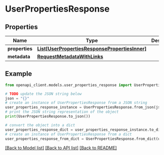 # UserPropertiesResponse


## Properties

Name | Type | Description | Notes
------------ | ------------- | ------------- | -------------
**properties** | [**List[UserPropertiesResponsePropertiesInner]**](UserPropertiesResponsePropertiesInner.md) |  | 
**metadata** | [**RequestMetadataWithLinks**](RequestMetadataWithLinks.md) |  | 

## Example

```python
from openapi_client.models.user_properties_response import UserPropertiesResponse

# TODO update the JSON string below
json = "{}"
# create an instance of UserPropertiesResponse from a JSON string
user_properties_response_instance = UserPropertiesResponse.from_json(json)
# print the JSON string representation of the object
print(UserPropertiesResponse.to_json())

# convert the object into a dict
user_properties_response_dict = user_properties_response_instance.to_dict()
# create an instance of UserPropertiesResponse from a dict
user_properties_response_from_dict = UserPropertiesResponse.from_dict(user_properties_response_dict)
```
[[Back to Model list]](../README.md#documentation-for-models) [[Back to API list]](../README.md#documentation-for-api-endpoints) [[Back to README]](../README.md)


